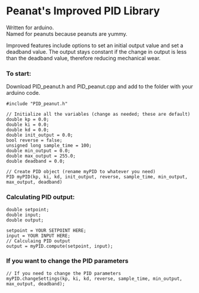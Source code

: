 # Peanat's Improved PID Library 
Written for arduino.<br>
Named for peanuts because peanuts are yummy.

Improved features include options to set an initial output value and set a deadband value. The output stays constant if the change in output is less than the deadband value, therefore reducing mechanical wear.

### To start:
Download PID_peanut.h and PID_peanut.cpp and add to the folder with your arduino code.
```
#include "PID_peanut.h"

// Initialize all the variables (change as needed; these are default)
double kp = 0.0;
double ki = 0.0;
double kd = 0.0;
double init_output = 0.0;
bool reverse = false;
unsigned long sample_time = 100;
double min_output = 0.0;
double max_output = 255.0;
double deadband = 0.0;

// Create PID object (rename myPID to whatever you need)
PID myPID(kp, ki, kd, init_output, reverse, sample_time, min_output, max_output, deadband)
```

### Calculating PID output:
```
double setpoint;
double input;
double output;

setpoint = YOUR SETPOINT HERE;
input = YOUR INPUT HERE;
// Calculaing PID output
output = myPID.compute(setpoint, input);
```

### If you want to change the PID parameters
```
// If you need to change the PID parameters
myPID.changeSettings(kp, ki, kd, reverse, sample_time, min_output, max_output, deadband);
```
